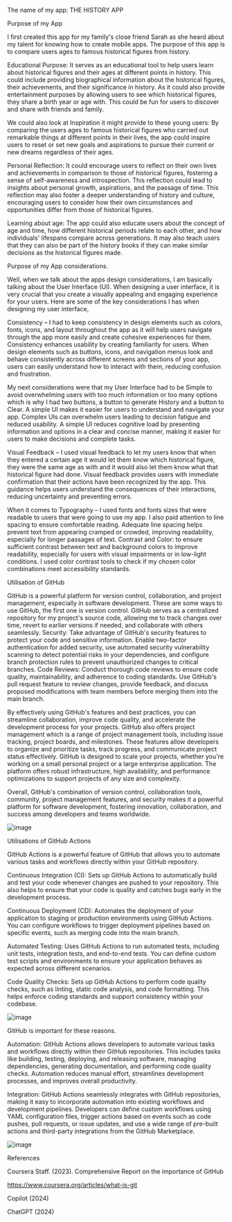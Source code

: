 The name of my app: THE HISTORY APP






Purpose of my App 

 

I first created this app for my family's close friend Sarah as she heard about my talent for knowing how to create mobile apps. The purpose of this app is to compare users ages to famous historical figures from history.  

 

Educational Purpose: It serves as an educational tool to help users learn about historical figures and their ages at different points in history. This could include providing biographical information about the historical figures, their achievements, and their significance in history. As it could also provide entertainment purposes by allowing users to see which historical figures, they share a birth year or age with. This could be fun for users to discover and share with friends and family.  

 

We could also look at Inspiration it might provide to these young users: By comparing the users ages to famous historical figures who carried out remarkable things at different points in their lives, the app could inspire users to reset or set new goals and aspirations to pursue their current or new dreams regardless of their ages. 

 

Personal Reflection: It could encourage users to reflect on their own lives and achievements in comparison to those of historical figures, fostering a sense of self-awareness and introspection. This reflection could lead to insights about personal growth, aspirations, and the passage of time. This reflection may also foster a deeper understanding of history and culture, encouraging users to consider how their own circumstances and opportunities differ from those of historical figures. 

 

Learning about age: The app could also educate users about the concept of age and time, how different historical periods relate to each other, and how individuals' lifespans compare across generations. It may also teach users that they can also be part of the history books if they can make similar decisions as the historical figures made.  

 

 

Purpose of my App considerations.  

 

Well, when we talk about the apps design considerations, I am basically talking about the User Interface (UI). When designing a user interface, it is very crucial that you create a visually appealing and engaging experience for your users. Here are some of the key considerations I has when designing my user interface,  

 

Consistency – I had to keep consistency in design elements such as colors, fonts, icons, and layout throughout the app as it will help users navigate through the app more easily and create cohesive experiences for them. Consistency enhances usability by creating familiarity for users. When design elements such as buttons, icons, and navigation menus look and behave consistently across different screens and sections of your app, users can easily understand how to interact with them, reducing confusion and frustration. 

 

My next considerations were that my User Interface had to be Simple to avoid overwhelming users with too much information or too many options which is why I had two buttons, a button to generate History and a button to Clear. A simple UI makes it easier for users to understand and navigate your app. Complex UIs can overwhelm users leading to decision fatigue and reduced usability. A simple UI reduces cognitive load by presenting information and options in a clear and concise manner, making it easier for users to make decisions and complete tasks. 

 

Visual Feedback – I used visual feedback to let my users know that when they entered a certain age it would let them know which historical figure, they were the same age as with and it would also let them know what that historical figure had done. Visual feedback provides users with immediate confirmation that their actions have been recognized by the app. This guidance helps users understand the consequences of their interactions, reducing uncertainty and preventing errors.  

 

When it comes to Typography – I used fonts and fonts sizes that were readable to users that were going to use my app. I also paid attention to line spacing to ensure comfortable reading. Adequate line spacing helps prevent text from appearing cramped or crowded, improving readability, especially for longer passages of text. Contrast and Color: to ensure sufficient contrast between text and background colors to improve readability, especially for users with visual impairments or in low-light conditions. I used color contrast tools to check if my chosen color combinations meet accessibility standards.    

 

Utilisation of GitHub  

GitHub is a powerful platform for version control, collaboration, and project management, especially in software development. These are some ways to use GitHub, the first one is version control. GitHub serves as a centralized repository for my project's source code, allowing me to track changes over time, revert to earlier versions if needed, and collaborate with others seamlessly. Security: Take advantage of GitHub's security features to protect your code and sensitive information. Enable two-factor authentication for added security, use automated security vulnerability scanning to detect potential risks in your dependencies, and configure branch protection rules to prevent unauthorized changes to critical branches. Code Reviews: Conduct thorough code reviews to ensure code quality, maintainability, and adherence to coding standards. Use GitHub's pull request feature to review changes, provide feedback, and discuss proposed modifications with team members before merging them into the main branch. 

By effectively using GitHub's features and best practices, you can streamline collaboration, improve code quality, and accelerate the development process for your projects. GitHub also offers project management which is a range of project management tools, including issue tracking, project boards, and milestones. These features allow developers to organize and prioritize tasks, track progress, and communicate project status effectively. GitHub is designed to scale your projects, whether you're working on a small personal project or a large enterprise application. The platform offers robust infrastructure, high availability, and performance optimizations to support projects of any size and complexity. 

Overall, GitHub's combination of version control, collaboration tools, community, project management features, and security makes it a powerful platform for software development, fostering innovation, collaboration, and success among developers and teams worldwide.  

 ![image](https://github.com/BandileThwala/BandileThwala-Assignment1/assets/163407344/bef9c83c-eac8-42b2-bbb5-38f7b2e3ae4e)


Utilisations of GitHub Actions  

 

GitHub Actions is a powerful feature of GitHub that allows you to automate various tasks and workflows directly within your GitHub repository.  

Continuous Integration (CI): Sets up GitHub Actions to automatically build and test your code whenever changes are pushed to your repository. This also helps to ensure that your code is quality and catches bugs early in the development process. 

Continuous Deployment (CD): Automates the deployment of your application to staging or production environments using GitHub Actions. You can configure workflows to trigger deployment pipelines based on specific events, such as merging code into the main branch. 

Automated Testing: Uses GitHub Actions to run automated tests, including unit tests, integration tests, and end-to-end tests. You can define custom test scripts and environments to ensure your application behaves as expected across different scenarios. 

Code Quality Checks: Sets up GitHub Actions to perform code quality checks, such as linting, static code analysis, and code formatting. This helps enforce coding standards and support consistency within your codebase.  

 ![image](https://github.com/BandileThwala/BandileThwala-Assignment1/assets/163407344/b7fa5c52-3a48-483e-9e2b-579b715c4fa2)


GitHub is important for these reasons. 

Automation: GitHub Actions allows developers to automate various tasks and workflows directly within their GitHub repositories. This includes tasks like building, testing, deploying, and releasing software, managing dependencies, generating documentation, and performing code quality checks. Automation reduces manual effort, streamlines development processes, and improves overall productivity. 

Integration: GitHub Actions seamlessly integrates with GitHub repositories, making it easy to incorporate automation into existing workflows and development pipelines. Developers can define custom workflows using YAML configuration files, trigger actions based on events such as code pushes, pull requests, or issue updates, and use a wide range of pre-built actions and third-party integrations from the GitHub Marketplace. 

 
![image](https://github.com/BandileThwala/BandileThwala-Assignment1/assets/163407344/a472b0bc-30c0-416b-a79b-53be40906ecd)

 

References 

Coursera Staff. (2023). Comprehensive Report on the importance of GitHub 

https://www.coursera.org/articles/what-is-git  

Copilot (2024)  

ChatGPT (2024)  

 

 
